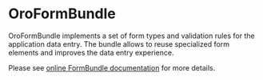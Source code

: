 # OroFormBundle

OroFormBundle implements a set of form types and validation rules for the application data entry. The bundle allows to reuse specialized form elements and improves the data entry experience.

Please see [online FormBundle documentation](https://doc.oroinc.com/backend/bundles/platform/FormBundle/) for more details.
